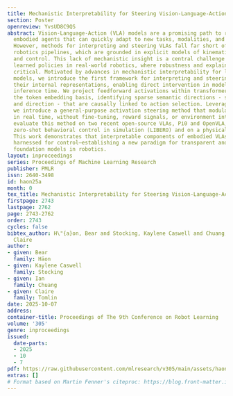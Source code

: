 ```yaml
---
title: Mechanistic Interpretability for Steering Vision-Language-Action Models
section: Poster
openreview: YvsUD8C9QS
abstract: Vision-Language-Action (VLA) models are a promising path to realizing generalist
  embodied agents that can quickly adapt to new tasks, modalities, and environments.
  However, methods for interpreting and steering VLAs fall far short of classical
  robotics pipelines, which are grounded in explicit models of kinematics, dynamics,
  and control. This lack of mechanistic insight is a central challenge for deploying
  learned policies in real-world robotics, where robustness and explainability are
  critical. Motivated by advances in mechanistic interpretability for large language
  models, we introduce the first framework for interpreting and steering VLAs via
  their internal representations, enabling direct intervention in model behavior at
  inference time. We project feedforward activations within transformer layers onto
  the token embedding basis, identifying sparse semantic directions - such as speed
  and direction - that are causally linked to action selection. Leveraging these findings,
  we introduce a general-purpose activation steering method that modulates behavior
  in real time, without fine-tuning, reward signals, or environment interaction. We
  evaluate this method on two recent open-source VLAs, Pi0 and OpenVLA, and demonstrate
  zero-shot behavioral control in simulation (LIBERO) and on a physical robot (UR5).
  This work demonstrates that interpretable components of embodied VLAs can be systematically
  harnessed for control—establishing a new paradigm for transparent and steerable
  foundation models in robotics.
layout: inproceedings
series: Proceedings of Machine Learning Research
publisher: PMLR
issn: 2640-3498
id: haon25a
month: 0
tex_title: Mechanistic Interpretability for Steering Vision-Language-Action Models
firstpage: 2743
lastpage: 2762
page: 2743-2762
order: 2743
cycles: false
bibtex_author: H\"{a}on, Bear and Stocking, Kaylene Caswell and Chuang, Ian and Tomlin,
  Claire
author:
- given: Bear
  family: Häon
- given: Kaylene Caswell
  family: Stocking
- given: Ian
  family: Chuang
- given: Claire
  family: Tomlin
date: 2025-10-07
address:
container-title: Proceedings of The 9th Conference on Robot Learning
volume: '305'
genre: inproceedings
issued:
  date-parts:
  - 2025
  - 10
  - 7
pdf: https://raw.githubusercontent.com/mlresearch/v305/main/assets/haon25a/haon25a.pdf
extras: []
# Format based on Martin Fenner's citeproc: https://blog.front-matter.io/posts/citeproc-yaml-for-bibliographies/
---
```

